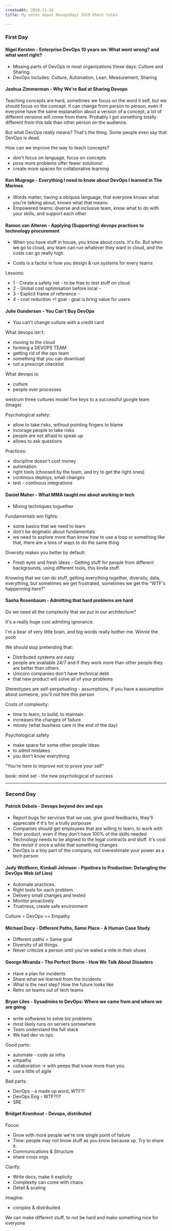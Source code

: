 ```yaml
---
createdAt: 2019-11-18
title: My notes about DevopsDays 2019 Ghent talks

---
```


### First Day

#### Nigel Kersten - Enterprise DevOps 10 years on: What went wrong? and what went right?

* Missing parts of DevOps in most organizations these days: Culture and Sharing.
* DevOps includes: Culture, Automation, Lean, Measurement, Sharing

#### Joshua Zimmerman - Why We're Bad at Sharing Devops

Teaching concepts are hard, sometimes we focus on the word it self, but we should focus on the concept. It can change from person to person, even if everyone have the same explanation about a version of a concept, a lot of different versions will come from there. Probably I got something totally different from this talk than other person on the audience.

But what DevOps really means? That's the thing. Some people even say that DevOps is dead. 

How can we improve the way to teach concepts?

* don't focus on language, focus on concepts
* pose more problems offer fewer solutions!
* create more spaces for collaborative learning

#### Ken Mugrage - Everything I need to know about DevOps I learned in The Marines

* Words matter, having a obiquos language, that everyone knows what you're talking about, knows what that means.
* Empowered teams: diverse and inclusive team, know what to do with your skills, and support each other

#### Ramon van Alteren - Applying (Supporting) devops practices to technology procurement

* When you have stuff in house, you know about costs. It's fix. But when we go to cloud, any team can run whatever they want in cloud, and the costs can go really high.

* Costs is a factor in how you design & run systems for every teams

Lessons:

* 1 - Create a safety net - to be free to test stuff on cloud
* 2 - Global cost optimisation before local -  
* 3 - Explicit frame of reference - 
* 4 - cost reduction =! goal - goal is bring value for users

#### Julie Gunderson - You Can't Buy DevOps

* You can't change culture with a credit card

What devops isn't:

* moving to the cloud
* forming a DEVOPS TEAM
* getting rid of the ops team
* something that you can download
* not a prescript checklist

What devops is:

* culture
* people over processes

westrum three cultures model
five keys to a successful google team (image)

Psychological safety:

* allow to take risks, without pointing fingers to blame
* Incorage people to take risks
* people are not afraid to speak up
* allows to ask questions

Practices:

* discipline doesn't cost money
* automation
* right tools (choosed by the team, and try to get the right ones)
* continous deploys, small changes
* test - continous integrations

#### Daniel Maher - What MMA taught me about working in tech

* Mixing techniques toguether

Fundamentals win fights: 

* some basics that we need to learn
* don't be dogmatic about fundamentals
* we need to explore more than know how to use a loop or something like that, there are a tons of ways to do the same thing

Diversity makes you better by default:

* Fresh eyes and fresh ideas - Getting stuff for people from different backgrounds, using different tools, this kinda stuff.

Knowing that we can do stuff, getting everything together, diversity, data, everything, but sometimes we get frustrated, sometimes we get the "WTF's happenning here?"

#### Sasha Rosenbaum - Admitting that hard problems are hard

Do we need all the complexity that we put in our architecture?

It's a really huge cost admiting ignorance.

I'm a bear of very little brain, and big words really bother me. Winnie the pooh

We should stop pretending that:

* Distributed systems are easy
* people are available 24/7 and if they work more than other people they are better than others
* Unicorn companies don't have technical debt
* that new product will solve all of your problems

Stereotypes are self-perpetuating - assumptions, if you have a assumption about someone, you'll not hire this person 

Costs of complexity:

* time to learn, to build, to maintain
* increases the changes of failure
* money (what business care in the end of the day)

Psychological safety 

* make space for some other people ideas
* to admit mistakes
* you don't know everything

"You're here to improve not to prove your self"

book: mind set - the new psychological of success

----------------------------

### Second Day

#### Patrick Debois - Devops beyond dev and ops

* Report bugs for services that we use, give good feedbacks, they'll appreciate if it's for a trully porpouse
* Companies should get employees that are willing to learn, to work with their product, even if they don't have 100% of the skills needed.
* Technology needs to be aligned to the legal contracts and stuff. It's cool the revisit it once a while that something changes
* DevOps is a tiny part of the company, not overestimate your power as a tech person

#### Jody Wolfborn, Kimball Johnson - Pipelines to Production: Detangling the DevOps Web (of Lies)

* Automate practices.
* Right tools for each problem.
* Delivery small changes and tested
* Monitor proactively
* Trustness, create safe environment

Culture = DevOps == Empathy


#### Michael Ducy - Different Paths, Same Place - A Human Case Study

* Different paths = Same goal
* Diversity of all things.
* Never criticize a person until you've waled a mile in their shoes

#### George Miranda - The Perfect Storm - How We Talk About Disasters

* Have a plan for incidents
* Share what we learned from the incidents
* What is the next step? How the future looks like
* Retro on teams out of tech teams

#### Bryan Liles - Sysadmins to DevOps: Where we came from and where we are going

* write softwares to solve biz problems
* most likely runs on servers somewhere
* Team understand the full stack
* We had dev vs ops

Good parts:

* automate - code as infra
* empathy
* collaboration -> with peeps that know more than you.
* use a little of agile

Bad parts:

* DevOps - a made up word, WTF?!
* DevOps Eng - WTF?!!?
* SRE 

#### Bridget Kromhout - Devops, distributed

Focus:

* Grow with more people we're one single point of failure
* Time: people may not know stuff as you know because xp. Try to share it.
* Communications & Structure
* share cross orgs

Clarify:

* Write docs, make it explicity
* Complexity can come with chaos
* Detail & scaling

Imagine:

* complex & distribuited

We can make different stuff, to not be hard and make something nice for everyone
